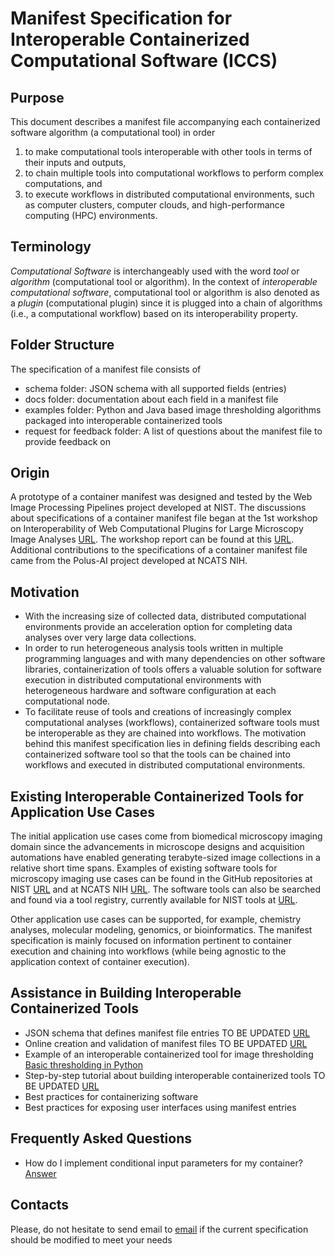 # Manifest Specification for Interoperable Containerized Computational Software (ICCS) 

## Purpose
This document describes a manifest file accompanying 
each containerized software algorithm (a computational tool) in order 
1. to make computational tools interoperable with other tools in terms of their inputs and outputs, 
2. to chain multiple tools into computational workflows to perform complex computations, and 
3. to execute workflows in distributed computational environments, 
such as computer clusters, computer clouds, and high-performance
computing (HPC) environments.

## Terminology
*Computational Software* is interchangeably used with the word *tool* or *algorithm* (computational tool or algorithm). 
In the context of *interoperable computational software*, computational tool or algorithm is also denoted as a *plugin* 
(computational plugin) 
since it is plugged into a chain of algorithms (i.e., a computational workflow) based on its interoperability property.   

## Folder Structure
The specification of a manifest file consists of 
- schema folder: JSON schema with all supported fields (entries)  
- docs folder: documentation about each field in a manifest file
- examples folder: Python and Java based image thresholding algorithms packaged into interoperable containerized tools
- request for feedback folder: A list of questions about the manifest file to provide feedback on 

## Origin
A prototype of a container manifest was designed and tested by the Web Image Processing Pipelines project 
developed at NIST. The discussions about specifications of a container manifest file 
began at the 1st workshop on Interoperability of Web Computational Plugins for Large Microscopy Image Analyses
[URL](https://www.nist.gov/news-events/events/2019/12/interoperability-web-computational-plugins-large-microscopy-image).
The workshop report can be found at this [URL](https://www.nist.gov/publications/interoperability-web-computational-plugins-large-microscopy-image-analyses).
Additional contributions to the specifications of a container manifest file came from the Polus-AI project developed at 
NCATS NIH.

## Motivation
- With the increasing size of collected data, distributed computational environments provide an acceleration option 
for completing data analyses over very large data collections. 
- In order to run heterogeneous analysis tools 
written in multiple programming languages and with many dependencies on other software libraries, 
containerization of tools offers a valuable solution for software
execution in distributed computational environments with heterogeneous hardware and software configuration at 
each computational node. 
- To facilitate reuse of tools and creations of increasingly complex computational analyses (workflows), 
containerized software tools must be interoperable as they are chained into workflows. The motivation behind this
manifest specification lies in defining fields describing each containerized software tool so that 
the tools can be chained into workflows and executed in distributed computational environments.

## Existing Interoperable Containerized Tools for Application Use Cases
The initial application use cases come from biomedical microscopy imaging domain since the advancements 
in microscope designs and acquisition automations have enabled generating terabyte-sized image collections 
in a relative short time spans. Examples of existing software tools for microscopy imaging use cases can be found 
in the GitHub repositories at NIST [URL](https://github.com/usnistgov/WIPP/tree/master/plugins) and at NCATS NIH 
[URL](https://github.com/PolusAI/polus-plugins). The software tools can also be searched and found via a tool registry, 
currently available for NIST tools at [URL](https://wipp-plugins.nist.gov/).

Other application use cases can be supported, for example, chemistry analyses, molecular modeling, genomics, 
or bioinformatics. The manifest specification is mainly focused on information 
pertinent to container execution and chaining into workflows (while being agnostic to the application context 
of container execution).


## Assistance in Building Interoperable Containerized Tools

- JSON schema that defines manifest file entries TO BE UPDATED [URL](https://github.com/usnistgov/WIPP-Plugins-base-templates/blob/master/plugin-manifest/schema/wipp-plugin-manifest-schema.json)
- Online creation and validation of manifest files  TO BE UPDATED [URL](https://usnistgov.github.io/WIPP-Plugin-Manifest-generator/)
- Example of an interoperable containerized tool for image thresholding [Basic thresholding in Python](sample-plugins/python-threshold)
- Step-by-step tutorial about building interoperable containerized tools TO BE UPDATED [URL](WIPP-plugins-tutorial-1.pdf)
- Best practices for containerizing software
- Best practices for exposing user interfaces using manifest entries


## Frequently Asked Questions

- How do I implement conditional input parameters for my container? [Answer]()


## Contacts

Please, do not hesitate to send email to [email]() if the current specification should be modified to meet your needs





